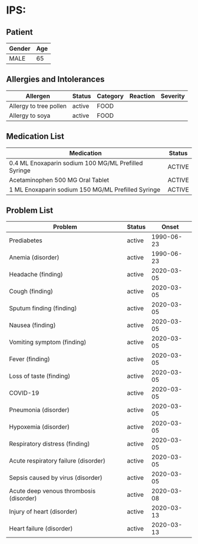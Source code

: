 # IPS:

## Patient

|Gender|Age|
|---|---|
|MALE|65|

## Allergies and Intolerances

|Allergen|Status|Category|Reaction|Severity|
|---|---|---|---|---|
|Allergy to tree pollen|active|FOOD|||
|Allergy to soya|active|FOOD|||

## Medication List

|Medication|Status|
|---|---|
|0.4 ML Enoxaparin sodium 100 MG/ML Prefilled Syringe|ACTIVE|
|Acetaminophen 500 MG Oral Tablet|ACTIVE|
|1 ML Enoxaparin sodium 150 MG/ML Prefilled Syringe|ACTIVE|

## Problem List

|Problem|Status|Onset|
|---|---|---|
|Prediabetes|active|1990-06-23|
|Anemia (disorder)|active|1990-06-23|
|Headache (finding)|active|2020-03-05|
|Cough (finding)|active|2020-03-05|
|Sputum finding (finding)|active|2020-03-05|
|Nausea (finding)|active|2020-03-05|
|Vomiting symptom (finding)|active|2020-03-05|
|Fever (finding)|active|2020-03-05|
|Loss of taste (finding)|active|2020-03-05|
|COVID-19|active|2020-03-05|
|Pneumonia (disorder)|active|2020-03-05|
|Hypoxemia (disorder)|active|2020-03-05|
|Respiratory distress (finding)|active|2020-03-05|
|Acute respiratory failure (disorder)|active|2020-03-05|
|Sepsis caused by virus (disorder)|active|2020-03-05|
|Acute deep venous thrombosis (disorder)|active|2020-03-08|
|Injury of heart (disorder)|active|2020-03-13|
|Heart failure (disorder)|active|2020-03-13|
